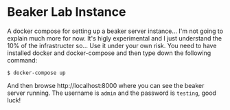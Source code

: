 Beaker Lab Instance
===================

A docker compose for setting up a beaker server instance... I'm not going to
explain much more for now. It's higly experimental and I just understand the
10% of the infrastructer so... Use it under your own risk.
You need to have installed docker and docker-compose and then type down the
following command:

    $ docker-compose up

And then browse http://localhost:8000 where you can see the beaker server
running. The username is `admin` and the password is `testing`, good luck!
